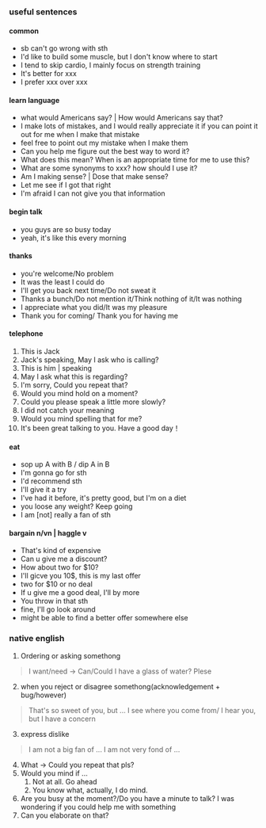 ### useful sentences

#### common
- sb can't go wrong with sth
- I'd like to build some muscle, but I don't know where to start
- I tend to skip cardio, I mainly focus on strength training
- It's better for xxx
- I prefer xxx over xxx

#### learn language
- what would Americans say? | How would Americans say that?
- I make lots of mistakes, and I would really appreciate it if you can point it out for me when I make that mistake
- feel free to point out my mistake when I make them
- Can you help me figure out the best way to word it?
- What does this mean? When is an appropriate time for me to use this?
- What are some synonyms to xxx? how should I use it?
- Am I making sense? | Dose that make sense?
- Let me see if I got that right
- I'm afraid I can not give you that information

#### begin talk
- you guys are so busy today
- yeah, it's like this every morning

#### thanks
- you're welcome/No problem
- It was the least I could do
- I'll get you back next time/Do not sweat it
- Thanks a bunch/Do not mention it/Think nothing of it/It was nothing
- I appreciate what you did/It was my pleasure
- Thank you for coming/ Thank you for having me

#### telephone
1. This is Jack
2. Jack's speaking, May I ask who is calling?
3. This is him | speaking
4. May I ask what this is regarding?
5. I'm sorry, Could you repeat that?
6. Would you mind hold on a moment?
7. Could you please speak a little more slowly?
8. I did not catch your meaning
9. Would you mind spelling that for me?
10. It's been great talking to you. Have a good day！

#### eat
- sop up A with B / dip A in B
- I'm gonna go for sth
- I'd recommend sth
- I'll give it a try
- I've had it before, it's pretty good, but I'm on a diet
- you loose any weight? Keep going
- I am [not] really a fan of sth

#### bargain n/vn | haggle v
- That's kind of expensive
- Can u give me a discount?
- How about two for $10?
- I'll gicve you 10$, this is my last offer
- two for $10 or no deal
- If u give me a good deal, I'll by more
- You throw in that sth
- fine, I'll go look around
- might be able to find a better offer somewhere else


### native english
1. Ordering or asking somethong
> I want/need -> Can/Could I have  a glass of water? Plese
2. when you reject or disagree somethong(acknowledgement + bug/however)
> That's so sweet of you, but ...
> I see where you come from/ I hear you, but I have a concern
3. express dislike
> I am not a big fan of ...
> I am not very fond of ...
4. What -> Could you repeat that pls?
5. Would you mind if ...
   1. Not at all. Go ahead
   2. You know what, actually, I do mind.
6. Are you busy at the moment?/Do you have a minute to talk? I was wondering if you could help me with something
7. Can you elaborate on that?
